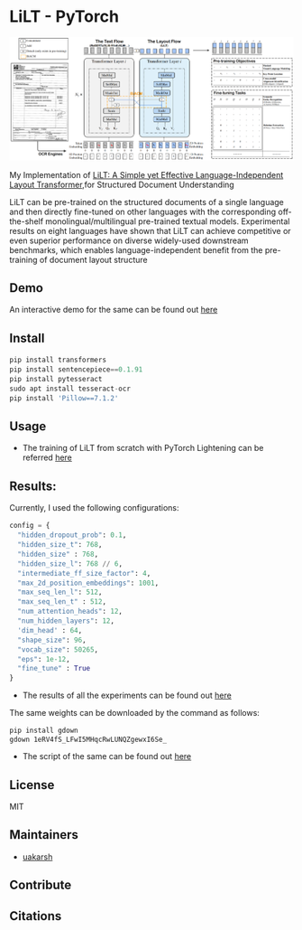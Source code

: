 # LiLT - PyTorch
 
![lilt architecture](images/framework.png)

My Implementation of [LiLT: A Simple yet Effective Language-Independent Layout Transformer](https://aclanthology.org/2022.acl-long.534.pdf),for Structured Document Understanding

LiLT can be pre-trained on the structured documents of a single language and then directly fine-tuned on other languages with the corresponding off-the-shelf
monolingual/multilingual pre-trained textual models. Experimental results on eight languages have shown that LiLT can achieve competitive or even superior performance on diverse widely-used downstream benchmarks, which enables language-independent benefit from the pre-training of document layout structure

## Demo

An interactive demo for the same can be found out [here]([https://huggingface.co/spaces/iakarshu/latr-vqa](https://huggingface.co/spaces/iakarshu/lilt))

## Install

```python
pip install transformers
pip install sentencepiece==0.1.91
pip install pytesseract
sudo apt install tesseract-ocr
pip install 'Pillow==7.1.2'
```

## Usage

* The training of LiLT from scratch with PyTorch Lightening can be referred [here](https://github.com/uakarsh/LiLT/tree/main/notebooks)

## Results:

Currently, I used the following configurations:

```python
config = {
  "hidden_dropout_prob": 0.1,
  "hidden_size_t": 768,
  "hidden_size" : 768,
  "hidden_size_l": 768 // 6,
  "intermediate_ff_size_factor": 4,
  "max_2d_position_embeddings": 1001,
  "max_seq_len_l": 512,
  "max_seq_len_t" : 512,
  "num_attention_heads": 12,
  "num_hidden_layers": 12,
  'dim_head' : 64,
  "shape_size": 96,
  "vocab_size": 50265,
  "eps": 1e-12,
  "fine_tune" : True
}
```

* The results of all the experiments can be found out [here]([https://wandb.ai/iakarshu/VQA%20with%20LaTr?workspace=](https://wandb.ai/iakarshu/RVL%20CDIP%20with%20LiLT?workspace=user-iakarshu))

The same weights can be downloaded by the command as follows:
```
pip install gdown
gdown 1eRV4fS_LFwI5MHqcRwLUNQZgewxI6Se_
```

* The script of the same can be found out [here]([https://www.kaggle.com/code/akarshu121/latr-textvqa-training-with-wandb](https://www.kaggle.com/code/akarshu121/lilt-4-lilt-for-specific-purpose-rvl-cdip))

##  License

MIT

## Maintainers

- [uakarsh](https://github.com/uakarsh)

## Contribute


## Citations

```bibtex

```

